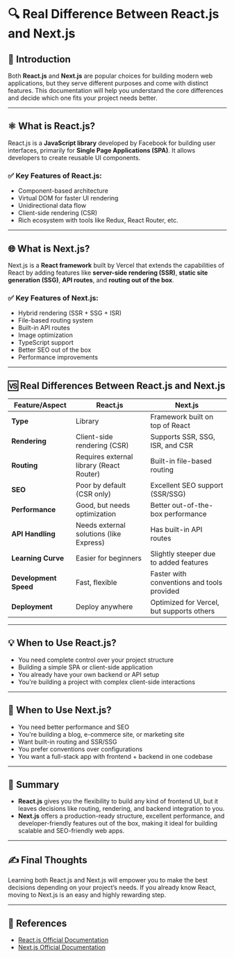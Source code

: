 # 🔍 Real Difference Between React.js and Next.js

## 📌 Introduction

Both **React.js** and **Next.js** are popular choices for building modern web applications, but they serve different purposes and come with distinct features. This documentation will help you understand the core differences and decide which one fits your project needs better.

---

## ⚛️ What is React.js?

React.js is a **JavaScript library** developed by Facebook for building user interfaces, primarily for **Single Page Applications (SPA)**. It allows developers to create reusable UI components.

### ✅ Key Features of React.js:

- Component-based architecture
- Virtual DOM for faster UI rendering
- Unidirectional data flow
- Client-side rendering (CSR)
- Rich ecosystem with tools like Redux, React Router, etc.

---

## 🌐 What is Next.js?

Next.js is a **React framework** built by Vercel that extends the capabilities of React by adding features like **server-side rendering (SSR)**, **static site generation (SSG)**, **API routes**, and **routing out of the box**.

### ✅ Key Features of Next.js:

- Hybrid rendering (SSR + SSG + ISR)
- File-based routing system
- Built-in API routes
- Image optimization
- TypeScript support
- Better SEO out of the box
- Performance improvements

---

## 🆚 Real Differences Between React.js and Next.js

| Feature/Aspect        | React.js                                 | Next.js                                    |
| --------------------- | ---------------------------------------- | ------------------------------------------ |
| **Type**              | Library                                  | Framework built on top of React            |
| **Rendering**         | Client-side rendering (CSR)              | Supports SSR, SSG, ISR, and CSR            |
| **Routing**           | Requires external library (React Router) | Built-in file-based routing                |
| **SEO**               | Poor by default (CSR only)               | Excellent SEO support (SSR/SSG)            |
| **Performance**       | Good, but needs optimization             | Better out-of-the-box performance          |
| **API Handling**      | Needs external solutions (like Express)  | Has built-in API routes                    |
| **Learning Curve**    | Easier for beginners                     | Slightly steeper due to added features     |
| **Development Speed** | Fast, flexible                           | Faster with conventions and tools provided |
| **Deployment**        | Deploy anywhere                          | Optimized for Vercel, but supports others  |

---

## 💡 When to Use React.js?

- You need complete control over your project structure
- Building a simple SPA or client-side application
- You already have your own backend or API setup
- You're building a project with complex client-side interactions

---

## 🚀 When to Use Next.js?

- You need better performance and SEO
- You're building a blog, e-commerce site, or marketing site
- Want built-in routing and SSR/SSG
- You prefer conventions over configurations
- You want a full-stack app with frontend + backend in one codebase

---

## 🧠 Summary

- **React.js** gives you the flexibility to build any kind of frontend UI, but it leaves decisions like routing, rendering, and backend integration to you.
- **Next.js** offers a production-ready structure, excellent performance, and developer-friendly features out of the box, making it ideal for building scalable and SEO-friendly web apps.

---

## ✍️ Final Thoughts

Learning both React.js and Next.js will empower you to make the best decisions depending on your project’s needs. If you already know React, moving to Next.js is an easy and highly rewarding step.

---

## 🔗 References

- [React.js Official Documentation](https://reactjs.org/)
- [Next.js Official Documentation](https://nextjs.org/)
